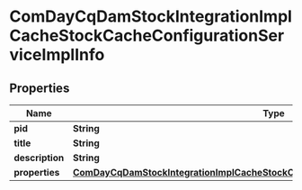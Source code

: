 

# ComDayCqDamStockIntegrationImplCacheStockCacheConfigurationServiceImplInfo

## Properties

Name | Type | Description | Notes
------------ | ------------- | ------------- | -------------
**pid** | **String** |  |  [optional]
**title** | **String** |  |  [optional]
**description** | **String** |  |  [optional]
**properties** | [**ComDayCqDamStockIntegrationImplCacheStockCacheConfigurationServiceImplProperties**](ComDayCqDamStockIntegrationImplCacheStockCacheConfigurationServiceImplProperties.md) |  |  [optional]



